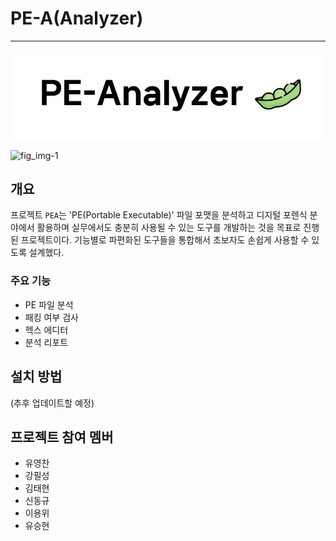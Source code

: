 # PE-A(Analyzer)
--------------------
![logo_img](logo.jpg)
   
![fig_img-1](fig001.jpg)

## 개요
 프로젝트 `PEA`는 'PE(Portable Executable)' 파일 포맷을 분석하고 디지털 포렌식 분야에서 활용하며 실무에서도 충분히 사용될 수 있는 도구를 개발하는 것을 목표로 진행된 프로젝트이다. 기능별로 파편화된 도구들을 통합해서 초보자도 손쉽게 사용할 수 있도록 설계했다.
   
### 주요 기능
   
- PE 파일 분석
- 패킹 여부 검사
- 헥스 에디터
- 분석 리포트
   
    
## 설치 방법
   
 (추후 업데이트할 예정)

 ## 프로젝트 참여 멤버
 - 유영찬
 - 강필성
 - 김태현
 - 신동규
 - 이용위
 - 유승현
    
